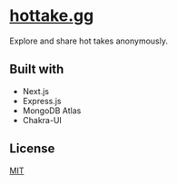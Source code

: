 # [hottake.gg](https://hottake.gg/)

Explore and share hot takes anonymously.

## Built with

- Next.js
- Express.js
- MongoDB Atlas
- Chakra-UI

## License

[MIT](https://choosealicense.com/licenses/mit/)
